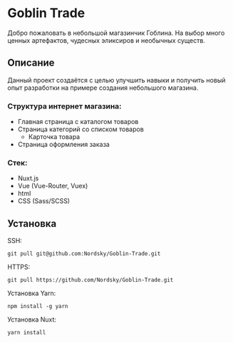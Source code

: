 # Goblin Trade
Добро пожаловать в небольшой магазинчик Гоблина. На выбор много ценных артефактов, чудесных эликсиров и необычных существ.

## Описание
Данный проект создаётся с целью улучшить навыки и получить новый опыт разработки на примере создания небольшого магазина. 

### Структура интернет магазина:

- Главная страница с каталогом товаров
- Страница категорий со списком товаров
    - Карточка товара
- Страница оформления заказа

### Стек:
- Nuxt.js
- Vue (Vue-Router, Vuex)
- html
- CSS (Sass/SCSS)


## Установка
SSH: 
```
git pull git@github.com:Nordsky/Goblin-Trade.git
```

HTTPS: 
```
git pull https://github.com/Nordsky/Goblin-Trade.git
```
Установка Yarn:

``` 
npm install -g yarn
```

Установка Nuxt:
```
yarn install
```